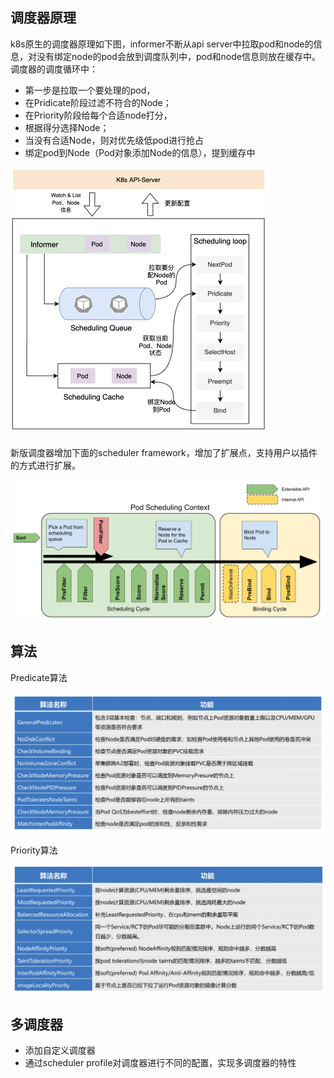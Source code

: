 ## 调度器原理

k8s原生的调度器原理如下图，informer不断从api server中拉取pod和node的信息，对没有绑定node的pod会放到调度队列中，pod和node信息则放在缓存中。调度器的调度循环中：

* 第一步是拉取一个要处理的pod，
* 在Pridicate阶段过滤不符合的Node；
* 在Priority阶段给每个合适node打分，
* 根据得分选择Node；
* 当没有合适Node，则对优先级低pod进行抢占
* 绑定pod到Node（Pod对象添加Node的信息），提到缓存中

<img src="../pics/调度原理.png" alt="image-20220316162837894" style="zoom:50%;" />

新版调度器增加下面的scheduler framework，增加了扩展点，支持用户以插件的方式进行扩展。

![img](../pics/scheduling-framework-extensions.png)

## 算法

Predicate算法

![image-20220316163550339](../pics/predicate算法.png)

Priority算法

![image-20220316163719053](../pics/Priority算法.png)

## 多调度器

* 添加自定义调度器
* 通过scheduler profile对调度器进行不同的配置，实现多调度器的特性
